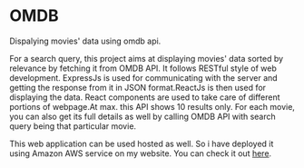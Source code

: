 # OMDB
Dispalying movies' data using omdb api.

For a search query, this project aims at displaying movies' data sorted by relevance by fetching it from OMDB API. It follows RESTful style of web development. ExpressJs is used for communicating with the server and getting the response from it in JSON format.ReactJs is then used for displaying the data. React components are used to take care of different portions of webpage.At max. this API shows 10 results only. For each movie, you can also get its full details as well by calling OMDB API with search query being that particular movie.

This web application can be used hosted as well. So i have deployed it using Amazon AWS service on my website. You can check it out [here](freetimes.xyz).
